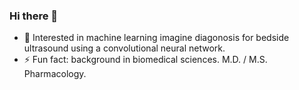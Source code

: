 ### Hi there 👋

<!--
**sbreaze/sbreaze** is a ✨ _special_ ✨ repository because its `README.md` (this file) appears on your GitHub profile.

Here are some ideas to get you started:
-->

- 🤔 Interested in  machine learning imagine diagonosis for bedside ultrasound using a convolutional neural network.
- ⚡ Fun fact: background in biomedical sciences. M.D. / M.S. Pharmacology.
